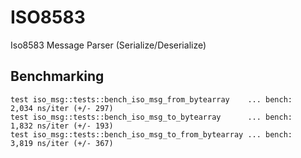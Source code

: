 # ISO8583
Iso8583 Message Parser (Serialize/Deserialize)


## Benchmarking
```
test iso_msg::tests::bench_iso_msg_from_bytearray    ... bench:       2,034 ns/iter (+/- 297)
test iso_msg::tests::bench_iso_msg_to_bytearray      ... bench:       1,832 ns/iter (+/- 193)
test iso_msg::tests::bench_iso_msg_to_from_bytearray ... bench:       3,819 ns/iter (+/- 367)
```
